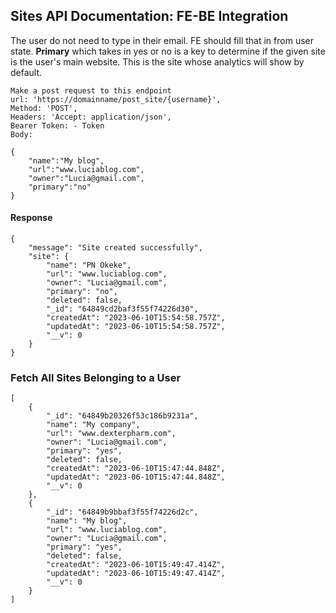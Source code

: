 ## Sites API Documentation: FE-BE Integration

The user do not need to type in their email. FE should fill that in from user state. **Primary** which takes in yes or no is a key to determine if the given site is the user's main website. This is the site whose analytics will show by default.

    Make a post request to this endpoint
    url: 'https://domainname/post_site/{username}',
    Method: 'POST',
    Headers: 'Accept: application/json',
    Bearer Token: - Token
    Body:  
    
    {
        "name":"My blog",
        "url":"www.luciablog.com",
        "owner":"Lucia@gmail.com",
        "primary":"no"
    }  

    
#### Response 
    {
        "message": "Site created successfully",
        "site": {
            "name": "PN Okeke",
            "url": "www.luciablog.com",
            "owner": "Lucia@gmail.com",
            "primary": "no",
            "deleted": false,
            "_id": "64849cd2baf3f55f74226d30",
            "createdAt": "2023-06-10T15:54:58.757Z",
            "updatedAt": "2023-06-10T15:54:58.757Z",
            "__v": 0
        }
    }


### Fetch All Sites Belonging to a User
    [
        {
            "_id": "64849b20326f53c186b9231a",
            "name": "My company",
            "url": "www.dexterpharm.com",
            "owner": "Lucia@gmail.com",
            "primary": "yes",
            "deleted": false,
            "createdAt": "2023-06-10T15:47:44.848Z",
            "updatedAt": "2023-06-10T15:47:44.848Z",
            "__v": 0
        },
        {
            "_id": "64849b9bbaf3f55f74226d2c",
            "name": "My blog",
            "url": "www.luciablog.com",
            "owner": "Lucia@gmail.com",
            "primary": "yes",
            "deleted": false,
            "createdAt": "2023-06-10T15:49:47.414Z",
            "updatedAt": "2023-06-10T15:49:47.414Z",
            "__v": 0
        }
    ]